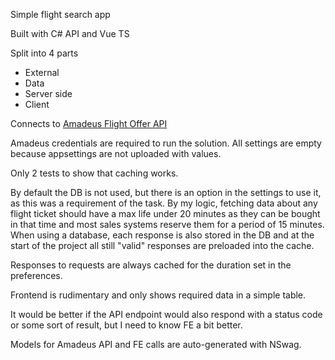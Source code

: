 Simple flight search app

Built with C# API and Vue TS

Split into 4 parts
- External 
- Data
- Server side
- Client

Connects to [Amadeus Flight Offer API](https://developers.amadeus.com/self-service/category/flights/api-doc/flight-offers-search)

Amadeus credentials are required to run the solution. All settings are empty because appsettings are not uploaded with values.

Only 2 tests to show that caching works.

By default the DB is not used, but there is an option in the settings to use it, as this was a requirement of the task.
By my logic, fetching data about any flight ticket should have a max life under 20 minutes as they can be bought in that time and most sales systems reserve them for a period of 15 minutes.
When using a database, each response is also stored in the DB and at the start of the project all still "valid" responses are preloaded into the cache.

Responses to requests are always cached for the duration set in the preferences. 

Frontend is rudimentary and only shows required data in a simple table.

It would be better if the API endpoint would also respond with a status code or some sort of result, but I need to know FE a bit better.

Models for Amadeus API and FE calls are auto-generated with NSwag.
